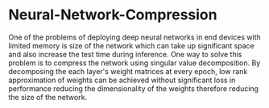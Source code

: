 # Neural-Network-Compression

One of the problems of deploying deep neural networks in end devices with limited memory is size of the network which can take up significant space and also increase the test time during inference. One way to solve this problem is to compress the network using singular value decomposition. By decomposing the each layer's weight matrices at every epoch, low rank approximation of weights can be achieved without significant loss in performance reducing the dimensionality of the weights therefore reducing the size of the network.
